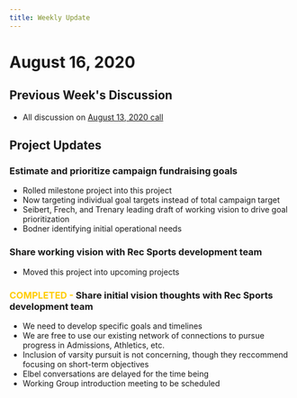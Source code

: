 ```yaml
---
title: Weekly Update
---
```

# August 16, 2020
## Previous Week's Discussion
- All discussion on [August 13, 2020 call](../../meetings/2020-08-13.md)

## Project Updates
### Estimate and prioritize campaign fundraising goals
- Rolled milestone project into this project
- Now targeting individual goal targets instead of total campaign target
- Seibert, Frech, and Trenary leading draft of working vision to drive goal prioritization
- Bodner identifying initial operational needs

### Share working vision with Rec Sports development team
- Moved this project into upcoming projects

### <span style='color:#ffcc00'>COMPLETED -</span> Share initial vision thoughts with Rec Sports development team
- We need to develop specific goals and timelines
- We are free to use our existing network of connections to pursue progress in Admissions, Athletics, etc.
- Inclusion of varsity pursuit is not concerning, though they reccommend focusing on short-term objectives
- Elbel conversations are delayed for the time being
- Working Group introduction meeting to be scheduled
